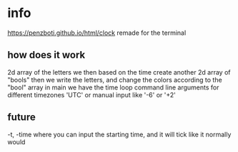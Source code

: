 # info
https://penzboti.github.io/html/clock remade for the terminal

## how does it work
2d array of the letters
we then based on the time create another 2d array of "bools"
then we write the letters, and change the colors according to the "bool" array
in main we have the time loop
command line arguments for different timezones
'UTC' or manual input like '-6' or '+2'

## future
-t, -time where you can input the starting time, and it will tick like it normally would